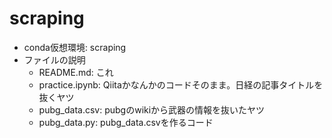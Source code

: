 # scraping
- conda仮想環境: scraping
- ファイルの説明
    - README.md: これ
    - practice.ipynb: Qiitaかなんかのコードそのまま。日経の記事タイトルを抜くヤツ
    - pubg_data.csv: pubgのwikiから武器の情報を抜いたヤツ
    - pubg_data.py: pubg_data.csvを作るコード
